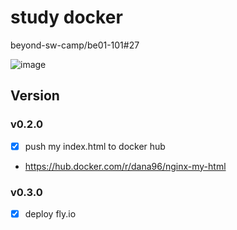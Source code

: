 # study docker
beyond-sw-camp/be01-101#27

![image](https://github.com/dana096/docker-nginx-dana96/assets/145534055/932768fc-9de7-4001-ba28-11575c2689f7)

## Version
### v0.2.0
- [x] push my index.html to docker hub
- https://hub.docker.com/r/dana96/nginx-my-html

### v0.3.0
- [x] deploy fly.io
